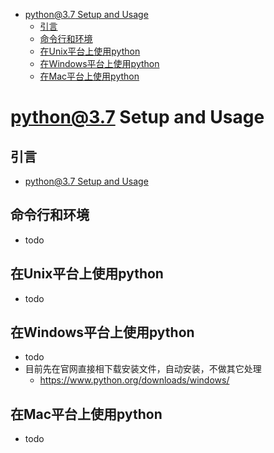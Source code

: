 <!-- TOC -->

- [python@3.7 Setup and Usage](#python37-setup-and-usage)
    - [引言](#引言)
    - [命令行和环境](#命令行和环境)
    - [在Unix平台上使用python](#在unix平台上使用python)
    - [在Windows平台上使用python](#在windows平台上使用python)
    - [在Mac平台上使用python](#在mac平台上使用python)

<!-- /TOC -->

# python@3.7 Setup and Usage

## 引言

- [python@3.7 Setup and Usage](https://docs.python.org/3.7/using/index.html)



## 命令行和环境

- todo

## 在Unix平台上使用python

- todo

## 在Windows平台上使用python

- todo
- 目前先在官网直接相下载安装文件，自动安装，不做其它处理
    - https://www.python.org/downloads/windows/

## 在Mac平台上使用python

- todo


